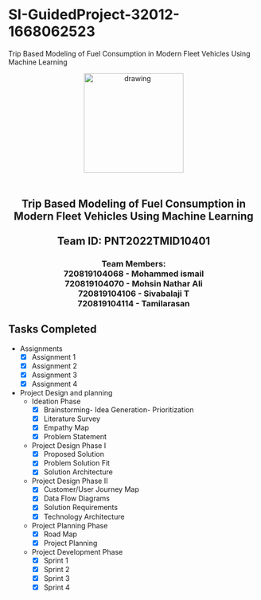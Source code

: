 # SI-GuidedProject-32012-1668062523
Trip Based Modeling of Fuel Consumption in Modern Fleet Vehicles Using Machine Learning
<br>
    <div align="center">
        <img src="https://upload.wikimedia.org/wikipedia/commons/5/51/IBM_logo.svg"  align="center" alt="drawing" width="200" />
        <h2 align="center" style="margin-top:50px"> Trip Based Modeling of Fuel Consumption in Modern Fleet Vehicles Using Machine Learning
        <br><br>Team ID: PNT2022TMID10401</h2>
<h3>Team Members:<br>
720819104068 - Mohammed ismail<br>
720819104070 - Mohsin Nathar Ali<br>
720819104106 - Sivabalaji T<br>
720819104114 - Tamilarasan<h3>
    </div>
 
## Tasks Completed 
- Assignments
    -  [x] Assignment 1 <br>
    -  [x] Assignment 2  <br>    
    -  [x] Assignment 3  <br> 
    -  [x] Assignment 4  <br>
- Project Design and planning
    - Ideation Phase
        -  [x] Brainstorming- Idea Generation- Prioritization<br>
        -  [x] Literature Survey <br>
        -  [x] Empathy Map <br>
        -  [x] Problem Statement <br>
    - Project Design Phase I
        - [x] Proposed Solution <br>
        - [x] Problem Solution Fit <br>
        - [x] Solution Architecture <br>
    - Project Design Phase II
        - [x] Customer/User Journey Map <br>
        - [x] Data Flow Diagrams <br>
        - [x] Solution Requirements  <br>
        - [x] Technology Architecture <br>
    - Project Planning Phase
        - [x] Road Map
        - [x] Project Planning       
    - Project Development Phase
        - [x] Sprint 1
        - [x] Sprint 2
        - [x] Sprint 3
        - [x] Sprint 4
 
<br>
 

